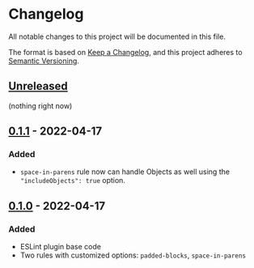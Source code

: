 # Changelog
All notable changes to this project will be documented in this file.

The format is based on [Keep a Changelog](https://keepachangelog.com/en/1.0.0/),
and this project adheres to [Semantic Versioning](https://semver.org/spec/v2.0.0.html).

## [Unreleased]
(nothing right now)

## [0.1.1] - 2022-04-17
### Added
- `space-in-parens` rule now can handle Objects as well using the `"includeObjects": true` option.

## [0.1.0] - 2022-04-17
### Added
- ESLint plugin base code
- Two rules with customized options: `padded-blocks`, `space-in-parens`

[Unreleased]: https://github.com/BenceSzalai/eslint-plugin-sbnc-rules/compare/v0.1.1...HEAD
[0.1.1]: https://github.com/BenceSzalai/eslint-plugin-sbnc-rules/releases/tag/v0.1.1
[0.1.0]: https://github.com/BenceSzalai/eslint-plugin-sbnc-rules/releases/tag/v0.1.0


